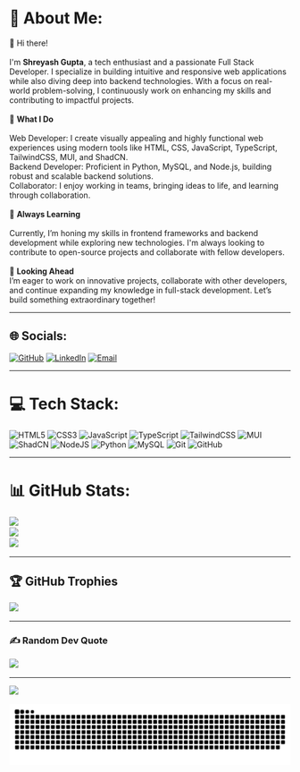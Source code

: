# 💫 About Me:
👋 Hi there!<br><br>I'm **Shreyash Gupta**, a tech enthusiast and a passionate Full Stack Developer. I specialize in building intuitive and responsive web applications while also diving deep into backend technologies. With a focus on real-world problem-solving, I continuously work on enhancing my skills and contributing to impactful projects.<br><br>🚀 **What I Do**<br><br>Web Developer: I create visually appealing and highly functional web experiences using modern tools like HTML, CSS, JavaScript, TypeScript, TailwindCSS, MUI, and ShadCN.<br>Backend Developer: Proficient in Python, MySQL, and Node.js, building robust and scalable backend solutions.<br>Collaborator: I enjoy working in teams, bringing ideas to life, and learning through collaboration.<br><br>🌱 **Always Learning**<br><br>Currently, I’m honing my skills in frontend frameworks and backend development while exploring new technologies. I'm always looking to contribute to open-source projects and collaborate with fellow developers.<br><br>🎯 **Looking Ahead**<br>I’m eager to work on innovative projects, collaborate with other developers, and continue expanding my knowledge in full-stack development. Let’s build something extraordinary together!

---

## 🌐 Socials:
[![GitHub](https://img.shields.io/badge/GitHub-%23121011.svg?logo=github&logoColor=white)](https://github.com/ghostshreyash) 
[![LinkedIn](https://img.shields.io/badge/LinkedIn-%230077B5.svg?logo=linkedin&logoColor=white)](https://www.linkedin.com/in/shreyash-gupta1/)
[![Email](https://img.shields.io/badge/Email-red?logo=gmail&logoColor=white)](mailto:shreyashgupta125@gmail.com)

---

# 💻 Tech Stack:
![HTML5](https://img.shields.io/badge/html5-%23E34F26.svg?style=for-the-badge&logo=html5&logoColor=white) 
![CSS3](https://img.shields.io/badge/css3-%231572B6.svg?style=for-the-badge&logo=css3&logoColor=white) 
![JavaScript](https://img.shields.io/badge/javascript-%23323330.svg?style=for-the-badge&logo=javascript&logoColor=%23F7DF1E) 
![TypeScript](https://img.shields.io/badge/typescript-%23007ACC.svg?style=for-the-badge&logo=typescript&logoColor=white) 
![TailwindCSS](https://img.shields.io/badge/tailwindcss-%2338B2AC.svg?style=for-the-badge&logo=tailwind-css&logoColor=white) 
![MUI](https://img.shields.io/badge/material%20ui-%230081CB.svg?style=for-the-badge&logo=material-ui&logoColor=white)
![ShadCN](https://img.shields.io/badge/shadcn-%23000000.svg?style=for-the-badge) 
![NodeJS](https://img.shields.io/badge/node.js-6DA55F?style=for-the-badge&logo=node.js&logoColor=white) 
![Python](https://img.shields.io/badge/python-3670A0?style=for-the-badge&logo=python&logoColor=ffdd54) 
![MySQL](https://img.shields.io/badge/mysql-%2300f.svg?style=for-the-badge&logo=mysql&logoColor=white)
![Git](https://img.shields.io/badge/git-%23F05033.svg?style=for-the-badge&logo=git&logoColor=white)
![GitHub](https://img.shields.io/badge/github-%23121011.svg?style=for-the-badge&logo=github&logoColor=white)

---

# 📊 GitHub Stats:
![](https://github-readme-stats.vercel.app/api?username=ghostshreyash&theme=radical&hide_border=false&include_all_commits=false&count_private=false)<br/>
![](https://github-readme-streak-stats.herokuapp.com/?user=ghostshreyash&theme=radical&hide_border=false)<br/>
![](https://github-readme-stats.vercel.app/api/top-langs/?username=ghostshreyash&theme=radical&hide_border=false&include_all_commits=false&count_private=false&layout=compact)

---

## 🏆 GitHub Trophies
![](https://github-profile-trophy.vercel.app/?username=ghostshreyash&theme=radical&no-frame=false&no-bg=false&margin-w=4)

---

### ✍️ Random Dev Quote
![](https://quotes-github-readme.vercel.app/api?type=horizontal&theme=radical)

---

[![](https://visitcount.itsvg.in/api?id=ghostshreyash&icon=0&color=0)](https://visitcount.itsvg.in)

<img src="https://raw.githubusercontent.com/ghostshreyash/ghostshreyash/output/snake.svg?palette=github-dark" alt="Snake animation" />


